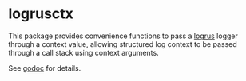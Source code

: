 logrusctx
=========

This package provides convenience functions to pass a [logrus](https://github.com/sirupsen/logrus) logger through a context value, allowing structured log context to be passed through a call stack using context arguments.

See [godoc](https://godoc.org/github.com/neilisaac/logrusctx) for details.

